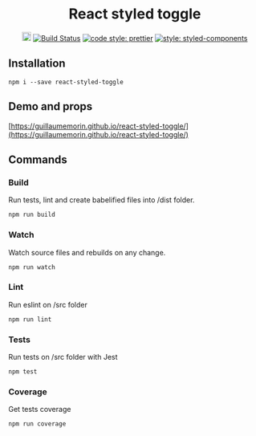 <h1 align="center">
	React styled toggle
</h1>
<p align="center">
	<a href="https://badge.fury.io/js/react-styled-toggle"><img src="https://badge.fury.io/js/react-styled-toggle.svg" alt="npm version" height="18"></a>
    <a href='https://semaphoreci.com/guillaumemorin/react-styled-toggle'> <img src='https://semaphoreci.com/api/v1/guillaumemorin/react-styled-toggle/branches/master/badge.svg' alt='Build Status'></a>
    <a href='https://github.com/prettier/prettier'> <img src='https://img.shields.io/badge/code_style-prettier-ff69b4.svg?style=flat-square' alt='code style: prettier'></a>
    <a href='https://github.com/styled-components/styled-components'> <img src='https://img.shields.io/badge/style-%F0%9F%92%85%20styled--components-orange.svg?colorB=daa357&colorA=db748e' alt='style: styled-components'></a>
</p>

## Installation

```
npm i --save react-styled-toggle
```

## Demo and props

[https://guillaumemorin.github.io/react-styled-toggle/](https://guillaumemorin.github.io/react-styled-toggle/)

## Commands

### Build

Run tests, lint and create babelified files into /dist folder.

```
npm run build
```

### Watch

Watch source files and rebuilds on any change.

```
npm run watch
```

### Lint

Run eslint on /src folder

```
npm run lint
```

### Tests

Run tests on /src folder with Jest

```
npm test
```

### Coverage

Get tests coverage

```
npm run coverage
```
